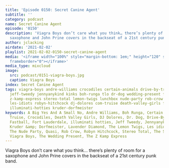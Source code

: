 ```yaml
---
title: 'Episode 0150: Secret Canine Agent'
subtitle: ''
category: podcast
name: Secret Canine Agent
episode: '0150'
description: 'Viagra Boys don’t care what you think… there’s plenty of room for a
  saxophone and John Prine covers in the backseat of a 21st century punk band. '
author: jclacking
airdate: '2021-02-02'
playlist: 2021-02-02-0150-secret-canine-agent
media: '<iframe width="100%" style="margin-bottom: 1em;" height="120" src="https://www.mixcloud.com/widget/iframe/?feed=%2Fthe-lacking-org%2Fqdnqqe-150-secret-canine-agent%2F&hide_artwork=1&hide_cover=1&light=1"
  frameborder="0"></iframe>'
media_type: mixcloud
image:
  src: podcast/0151-viagra-boys.jpg
  caption: Viagra Boys
index: Secret Canine Agent
tags: viagra-boys andre-williams crocodiles certain-animals drive-by-truckers lavender-diamond
  jeff-tweedy jennyanykind kinks boh-runga tlo dr-dog wedding-present fort-lauderdale
  z-kamp-express stereo-total lemon-twigs lunchbox nude-party rob-crow stillmen quasi
  les-idiots robyn-hitchcock dj-dolores com-truise death-valley-girls fastball a-big-yes-a-small-no
  illuminati-hotties kruder-dorfmeister
keywords: A Big Yes And A Small No, Andre Williams, Boh Runga, Certain Animals, Com
  Truise, Crocodiles, Death Valley Girls, DJ Dolores, Dr. Dog, Drive-By Truckers,
  Fastball, Fort Lauderdale, illuminati hotties, Jeff Tweedy, Jennyanykind, The Kinks,
  Kruder &amp; Dorfmeister, Lavender Diamond, The Lemon Twigs, Les idiots, Lunchbox,
  The Nude Party, Quasi, Rob Crow, Robyn Hitchcock, Stereo Total, The Stillmen, TLO,
  Viagra Boys, The Wedding Present, The Z Kamp Express
---
```

Viagra Boys don’t care what you think… there’s plenty of room for a saxophone and John Prine covers in the backseat of a 21st century punk band. 

